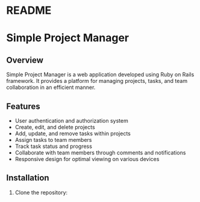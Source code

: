 # README



# Simple Project Manager

## Overview
Simple Project Manager is a web application developed using Ruby on Rails framework. It provides a platform for managing projects, tasks, and team collaboration in an efficient manner.

## Features
- User authentication and authorization system
- Create, edit, and delete projects
- Add, update, and remove tasks within projects
- Assign tasks to team members
- Track task status and progress
- Collaborate with team members through comments and notifications
- Responsive design for optimal viewing on various devices

## Installation
1. Clone the repository:

